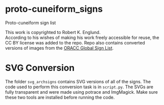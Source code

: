# proto-cuneiform_signs
Proto-cuneiform sign list

This work is copyrighted to Robert K. Englund.  
According to his wishes of making his work freely accessible for reuse, the CC BY license was added to the repo.
Repo also contains converted versions of images from the [ORACC Global Sign List](https://github.com/oracc/ogsl]).
# SVG Conversion
The folder `svg_archsigns` contains SVG versions of all of the signs. The code used to perform this conversion task is in `script.py`. The SVGs are fully transparent and were made using potrace and ImgMagick. Make sure these two tools are installed before running the code.
